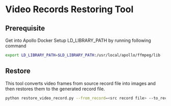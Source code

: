 # Video Records Restoring Tool

## Prerequisite

Get into Apollo Docker
Setup LD_LIBRARY_PATH by running following command

```bash
export LD_LIBRARY_PATH=$LD_LIBRARY_PATH:/usr/local/apollo/ffmpeg/lib
```

## Restore

This tool converts video frames from source record file into images and then restores them to the generated record file.

```bash
python restore_video_record.py --from_record=<src record file> --to_record=<dst record file>
```
